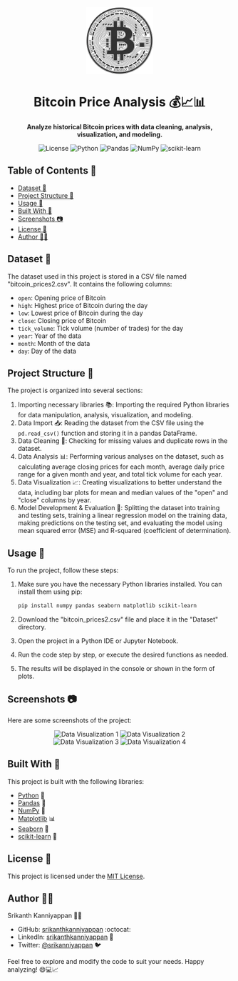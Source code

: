<div align="center">
  <img src="https://github.com/srikanthkanniyappan/Bitcoin-Price-Analysis-Prediction/blob/bf263033a1c1b0de4acd92e2f2590bb02b58b8c2/Images/BitcoinLogo.png" alt="Bitcoin Logo" height="150px">
</div>
<h1 align="center">Bitcoin Price Analysis 💰📈📊</h1>
<p align="center">
  <strong>Analyze historical Bitcoin prices with data cleaning, analysis, visualization, and modeling.</strong>
</p>
<p align="center">
  <img src="https://img.shields.io/badge/License-MIT-blue.svg" alt="License">
  <img src="https://img.shields.io/badge/Python-3.7%2B-blue.svg" alt="Python">
  <img src="https://img.shields.io/badge/Pandas-1.3.0-blue.svg" alt="Pandas">
  <img src="https://img.shields.io/badge/NumPy-1.21.0-blue.svg" alt="NumPy">
  <img src="https://img.shields.io/badge/scikit--learn-0.24.2-blue.svg" alt="scikit-learn">
</p>

## Table of Contents 📑

- [Dataset 📁](#dataset-)
- [Project Structure 📂](#project-structure-)
- [Usage 🚀](#usage-)
- [Built With 🔧](#built-with-)
- [Screenshots 📷](#screenshots-)
- [License 📜](#license-)
- [Author 👨‍💻 ](#author-)

## Dataset 📁

The dataset used in this project is stored in a CSV file named "bitcoin_prices2.csv". It contains the following columns:
- `open`: Opening price of Bitcoin
- `high`: Highest price of Bitcoin during the day
- `low`: Lowest price of Bitcoin during the day
- `close`: Closing price of Bitcoin
- `tick_volume`: Tick volume (number of trades) for the day
- `year`: Year of the data
- `month`: Month of the data
- `day`: Day of the data

## Project Structure 📂

The project is organized into several sections:

1. Importing necessary libraries 📚: Importing the required Python libraries for data manipulation, analysis, visualization, and modeling.
2. Data Import 📥: Reading the dataset from the CSV file using the `pd.read_csv()` function and storing it in a pandas DataFrame.
3. Data Cleaning 🧹: Checking for missing values and duplicate rows in the dataset.
4. Data Analysis 📊: Performing various analyses on the dataset, such as calculating average closing prices for each month, average daily price range for a given month and year, and total tick volume for each year.
5. Data Visualization 📈: Creating visualizations to better understand the data, including bar plots for mean and median values of the "open" and "close" columns by year.
6. Model Development & Evaluation 🧪: Splitting the dataset into training and testing sets, training a linear regression model on the training data, making predictions on the testing set, and evaluating the model using mean squared error (MSE) and R-squared (coefficient of determination).

## Usage 🚀

To run the project, follow these steps:

1. Make sure you have the necessary Python libraries installed. You can install them using pip:

   ```bash
   pip install numpy pandas seaborn matplotlib scikit-learn
   
2. Download the "bitcoin_prices2.csv" file and place it in the "Dataset" directory.
3. Open the project in a Python IDE or Jupyter Notebook.
4. Run the code step by step, or execute the desired functions as needed.
5. The results will be displayed in the console or shown in the form of plots.

## Screenshots 📷
Here are some screenshots of the project:
<div align="center">
  <img src="https://github.com/srikanthkanniyappan/Bitcoin-Price-Analysis-Prediction/blob/bf263033a1c1b0de4acd92e2f2590bb02b58b8c2/Images/visualization1.png" alt="Data Visualization 1" width="400">
  <img src="https://github.com/srikanthkanniyappan/Bitcoin-Price-Analysis-Prediction/blob/bf263033a1c1b0de4acd92e2f2590bb02b58b8c2/Images/visualization2.png" alt="Data Visualization 2" width="400">
</div>

<div align="center">
  <img src="https://github.com/srikanthkanniyappan/Bitcoin-Price-Analysis-Prediction/blob/bf263033a1c1b0de4acd92e2f2590bb02b58b8c2/Images/visualization3.png" alt="Data Visualization 3" width="400">   
  <img src="https://github.com/srikanthkanniyappan/Bitcoin-Price-Analysis-Prediction/blob/bf263033a1c1b0de4acd92e2f2590bb02b58b8c2/Images/visualization4.png" alt="Data Visualization 4" width="400">
</div>

## Built With 🔧

This project is built with the following libraries:

- [Python](https://www.python.org/) 🐍
- [Pandas](https://pandas.pydata.org/) 🐼
- [NumPy](https://numpy.org/) 🔢
- [Matplotlib](https://matplotlib.org/) 📊
- [Seaborn](https://seaborn.pydata.org/) 🌊
- [scikit-learn](https://scikit-learn.org/) 🧠

## License 📜

This project is licensed under the [MIT License](LICENSE).

## Author 👨‍💻 

Srikanth Kanniyappan 👨‍💻 

- GitHub: [srikanthkanniyappan](https://github.com/srikanthkanniyappan) :octocat:
- LinkedIn: [srikanthkanniyappan](https://www.linkedin.com/in/srikanthkanniyappan) 👔
- Twitter: [@srikanniyappan](https://twitter.com/SriKanniyappan) 🐦

Feel free to explore and modify the code to suit your needs. Happy analyzing! 😄💻📈
